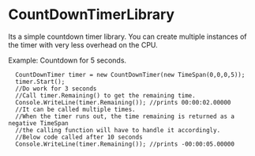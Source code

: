 # CountDownTimerLibrary

Its a simple countdown timer library. You can create multiple instances of the timer with very less overhead on the CPU.

Example: Countdown for 5 seconds.
```
  CountDownTimer timer = new CountDownTimer(new TimeSpan(0,0,0,5));
  timer.Start();
  //Do work for 3 seconds
  //Call timer.Remaining() to get the remaining time.
  Console.WriteLine(timer.Remaining()); //prints 00:00:02.00000
  //It can be called multiple times.
  //When the timer runs out, the time remaining is returned as a negative TimeSpan
  //the calling function will have to handle it accordingly.
  //Below code called after 10 seconds
  Console.WriteLine(timer.Remaining()); //prints -00:00:05.00000
```
  
